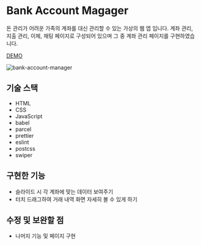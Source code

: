 # Bank Account Magager
돈 관리가 어려운 가족의 계좌를 대신 관리할 수 있는 가상의 웹 앱 입니다. 계좌 관리, 지출 관리, 이체, 채팅 페이지로 구성되어 있으며 그 중 계좌 관리 페이지를 구현하였습니다.

[DEMO](https://helpful-tiramisu-bf4510.netlify.app/)  

![bank-account-manager](https://user-images.githubusercontent.com/54103723/183255201-a97451e0-a5ad-4ea9-a86f-10efb09441ea.gif)

## 기술 스택
- HTML
- CSS
- JavaScript
- babel
- parcel
- prettier
- eslint
- postcss
- swiper

## 구현한 기능
- 슬라이드 시 각 계좌에 맞는 데이터 보여주기
- 터치 드래그하여 거래 내역 화면 자세히 볼 수 있게 하기

## 수정 및 보완할 점
- 나머지 기능 및 페이지 구현

